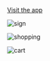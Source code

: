 <a href = "https://shoploom.netlify.app">Visit the app </a>

![sign](https://github.com/user-attachments/assets/29d03967-6604-4e6c-8fa8-55ddc97f9dad)

![shopping](https://github.com/user-attachments/assets/72c05ee9-8e6e-4a76-83e3-daab38f0e4c8)

![cart](https://github.com/user-attachments/assets/b4c58319-cb68-450e-b9cd-5acc9e5164c6)
